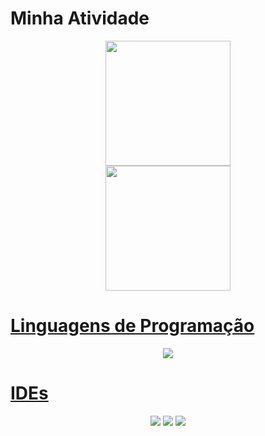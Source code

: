 

# Minha Atividade
<div align='center'>

  <a href="https://github.com/marcosviniciusjau">
  <img height="200em" src=https://github-readme-streak-stats.herokuapp.com?user=marcosviniciusjau&theme=merko&border_radius=10&"/> <br>
                                                                                                                                <img height="200em"  env variable PAT_1 src="https://github-readme-stats.vercel.app/api/top-langs/?username=marcosviniciusjau&layout=compact&langs_count=10&theme=merko&border_radius=10&card_width=500" />
                                                                                                                                  
  

</div>

## 

# Linguagens de Programação

<p align="center">
    <img src="https://skillicons.dev/icons?i=cs,css,html,js,php,py,java,dotnet&perline=4" />
</p>
                                                                               
# IDEs
                                                                               
<p align='center'>
  <a href="https://dev.mysql.com/downloads/">
 <img src="https://skillicons.dev/icons?i=mysql"/></a>
    <a href="https://visualstudio.microsoft.com/pt-br/downloads/">
    <img src="https://skillicons.dev/icons?i=visualstudio"/></a>
    <a href="https://visualstudio.microsoft.com/pt-br/downloads/">
    <img src="https://skillicons.dev/icons?i=vscode"/></a>



</p>
